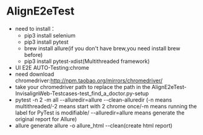 # AlignE2eTest
- need to install：
  - pip3 install selenium
  - pip3 install pytest
  - brew install allure(if you don't have brew,you need install brew before)
  - pip3 install pytest-xdist(Multithreaded framework)
- UI E2E AUTO-Testing:chrome
- need download chromedriver:http://npm.taobao.org/mirrors/chromedriver/
- take your chromedriver path to replace the path in the AlignE2eTest-InvisalignWeb-Testcases-test_find_a_doctor.py-setup
- pytest -n 2 -m all --alluredir=allure --clean-alluredir (-n means multithreaded/-2 means start with 2 chrome once/-m means running the label for PyTest is modifiable/ --alluredir=allure means generate the original report for Allure)
- allure generate allure -o allure_html --clean(create html report)
